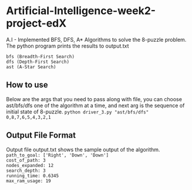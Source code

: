 # Artificial-Intelligence-week2-project-edX

A.I - Implemented BFS, DFS, A* Algorithms to solve the 8-puzzle problem. The python program prints the results to output.txt

`bfs (Breadth-First Search)`   
 `dfs (Depth-First Search) `  
 `ast (A-Star Search)`    
 
## How to use   
Below are the args that you need to pass along with file, you can choose ast/bfs/dfs one of the algorithm at a time, and next arg is the sequence of initial state of 8-puzzle. 
`python driver_3.py "ast/bfs/dfs" 0,8,7,6,5,4,3,2,1`      
 
## Output File Format   
Output file output.txt shows the sample output of the algorithm. 
`path_to_goal: ['Right', 'Down', 'Down']`      
`cost_of_path: 3   `    
`nodes_expanded: 12   `    
`search_depth: 3   `   
`running_time: 0.6345   `     
`max_ram_usage: 19`        
